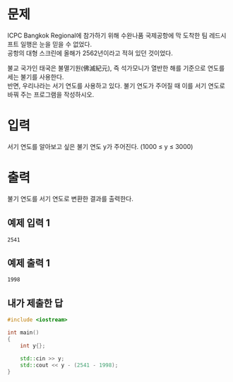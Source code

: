 문제
======
ICPC Bangkok Regional에 참가하기 위해 수완나품 국제공항에 막 도착한 팀 레드시프트 일행은 눈을 믿을 수 없었다.    
공항의 대형 스크린에 올해가 2562년이라고 적혀 있던 것이었다.   

불교 국가인 태국은 불멸기원(佛滅紀元), 즉 석가모니가 열반한 해를 기준으로 연도를 세는 불기를 사용한다.    
반면, 우리나라는 서기 연도를 사용하고 있다. 불기 연도가 주어질 때 이를 서기 연도로 바꿔 주는 프로그램을 작성하시오.

입력
====
서기 연도를 알아보고 싶은 불기 연도 y가 주어진다. (1000 ≤ y ≤ 3000)

출력
====
불기 연도를 서기 연도로 변환한 결과를 출력한다.

예제 입력 1
-----

```
2541
```

예제 출력 1
-----

```
1998
```

내가 제출한 답
------

```cpp
#include <iostream>

int main()
{
	int y{};

	std::cin >> y;
	std::cout << y - (2541 - 1998);
}
```
